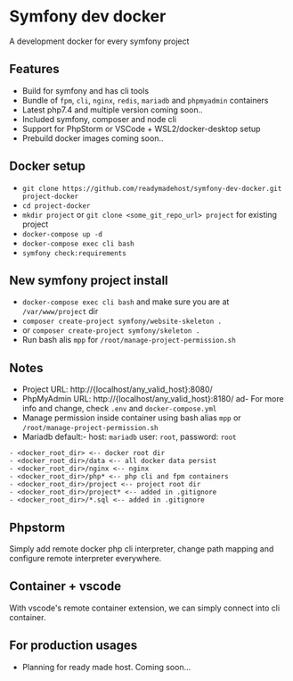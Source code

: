 # Symfony dev docker

A development docker for every symfony project


## Features

- Build for symfony and has cli tools
- Bundle of `fpm`, `cli`, `nginx`, `redis`, `mariadb` and `phpmyadmin` containers
- Latest php7.4 and multiple version coming soon..
- Included symfony, composer and node cli
- Support for PhpStorm or VSCode + WSL2/docker-desktop setup
- Prebuild docker images coming soon..


## Docker setup

- `git clone https://github.com/readymadehost/symfony-dev-docker.git project-docker`
- `cd project-docker`
- `mkdir project` or `git clone <some_git_repo_url> project` for existing project
- `docker-compose up -d`
- `docker-compose exec cli bash`
- `symfony check:requirements`


## New symfony project install

- `docker-compose exec cli bash` and make sure you are at `/var/www/project` dir
- `composer create-project symfony/website-skeleton .`
- or `composer create-project symfony/skeleton .`
- Run bash alis `mpp` for `/root/manage-project-permission.sh`


## Notes

- Project URL: http://{localhost/any_valid_host}:8080/
- PhpMyAdmin URL: http://{localhost/any_valid_host}:8180/
ad- For more info and change, check `.env` and `docker-compose.yml`
- Manage permission inside container using bash alias `mpp` or `/root/manage-project-permission.sh`
- Mariadb default:- host: `mariadb` user: `root`, password: `root`

```text
- <docker_root_dir> <-- docker root dir
- <docker_root_dir>/data <-- all docker data persist
- <docker_root_dir>/nginx <-- nginx
- <docker_root_dir>/php* <-- php cli and fpm containers
- <docker_root_dir>/project <-- project root dir
- <docker_root_dir>/project* <-- added in .gitignore
- <docker_root_dir>/*.sql <-- added in .gitignore
```


## Phpstorm

Simply add remote docker php cli interpreter, change path mapping and configure remote interpreter everywhere.


## Container + vscode

With vscode's remote container extension, we can simply connect into cli container.


## For production usages

- Planning for ready made host. Coming soon...
